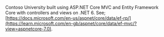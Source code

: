 Contoso University built using ASP.NET Core MVC and Entity Framework Core with controllers and views on .NET 6. See; [https://docs.microsoft.com/en-us/aspnet/core/data/ef-rp/](https://learn.microsoft.com/en-gb/aspnet/core/data/ef-mvc/?view=aspnetcore-7.0).
